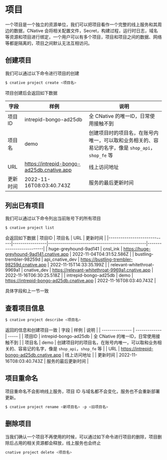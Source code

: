 # 项目
一个项目是一个独立的资源单位，我们可以把项目看作一个完整的线上服务和其周边的数据，CNative 会将相关配置文件，Secret，构建过程，运行时日志，域名等资源和项目进行绑定，一个用户可以有多个项目，项目和项目之间的数据、网络等都是隔离的，项目之间默认无法互相访问。


## 创建项目
我们可以通过以下命令进行项目的创建

```sh
$ cnative project create <项目名>
```

项目创建后会返回如下数据

| 字段           | 样例           | 说明  |
| --------------- | ------------- | ----- |
| 项目ID      | intrepid-bongo-ad25db | 全 CNative 的唯一ID，日常使用接触不到 |
| 项目名         | demo      | 创建项目时的项目名，在账号内唯一，可以取和业务相关的、容易记的名字，像是 ```shop_api```，```shop_fe``` 等 |
| URL      | https://intrepid-bongo-ad25db.cnative.app | 线上访问地址 |
| 更新时间  | 2022-11-16T08:03:40.743Z | 服务的最后更新时间 |

## 列出已有项目
我们可以通过以下命令列出当前账号下的所有项目

```sh
$ cnative project list
```
会返回如下数据
|           项目ID            |     项目名      |                       URL                       |         更新时间         |
|-----------------------------|-----------------|-------------------------------------------------|--------------------------|
| huge-greyhound-9ad141       | cnsl_ink        | https://huge-greyhound-9ad141.cnative.app       | 2022-11-04T04:31:52.586Z |
| bustling-trembler-98259d    | api_cnative_dev | https://bustling-trembler-98259d.cnative.app    | 2022-11-15T14:33:35.199Z |
| relevant-whitethroat-9969a1 | cnative_dev     | https://relevant-whitethroat-9969a1.cnative.app | 2022-11-16T06:30:25.518Z |
| intrepid-bongo-ad25db       | demo            | https://intrepid-bongo-ad25db.cnative.app       | 2022-11-16T08:03:40.743Z |

具体字段和上一节一致

## 查看项目信息

```sh
$ cnative project describe <项目名>
```
返回的信息和创建项目一致
| 字段           | 样例           | 说明  |
| --------------- | ------------- | ----- |
| 项目ID      | intrepid-bongo-ad25db | 全 CNative 的唯一ID，日常使用接触不到 |
| 项目名         | demo      | 创建项目时的项目名，在账号内唯一，可以取和业务相关的、容易记的名字，像是 ```shop_api```，```shop_fe``` 等 |
| URL      | https://intrepid-bongo-ad25db.cnative.app | 线上访问地址 |
| 更新时间  | 2022-11-16T08:03:40.743Z | 服务的最后更新时间 |

## 项目重命名
项目重命名不会影响线上服务，项目 ID 与域名都不会变化，服务也不会重新部署更新。

```sh
$ cnative project rename <新项目名> -p <旧项目名>
```

## 删除项目
当我们确认一个项目不再使用的时候，可以通过如下命令进行项目的删除，项目删除后占用的相关资源都会释放，线上服务也会终止

```sh
cnative project delete <项目名>
```